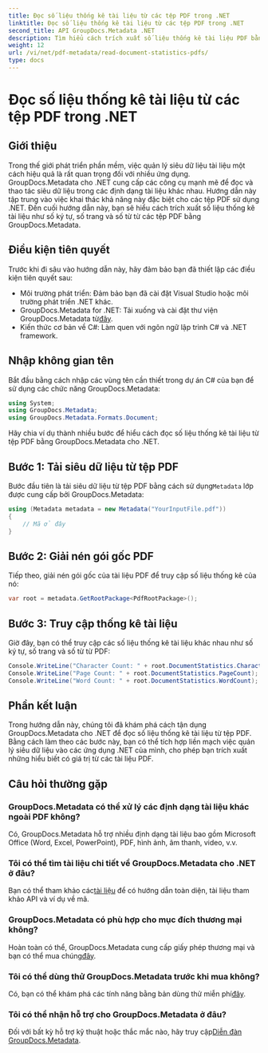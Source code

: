 ```yaml
---
title: Đọc số liệu thống kê tài liệu từ các tệp PDF trong .NET
linktitle: Đọc số liệu thống kê tài liệu từ các tệp PDF trong .NET
second_title: API GroupDocs.Metadata .NET
description: Tìm hiểu cách trích xuất số liệu thống kê tài liệu PDF bằng GroupDocs.Metadata cho .NET. Nâng cao khả năng quản lý tài liệu của bạn một cách dễ dàng.
weight: 12
url: /vi/net/pdf-metadata/read-document-statistics-pdfs/
type: docs
---
```

# Đọc số liệu thống kê tài liệu từ các tệp PDF trong .NET

## Giới thiệu
Trong thế giới phát triển phần mềm, việc quản lý siêu dữ liệu tài liệu một cách hiệu quả là rất quan trọng đối với nhiều ứng dụng. GroupDocs.Metadata cho .NET cung cấp các công cụ mạnh mẽ để đọc và thao tác siêu dữ liệu trong các định dạng tài liệu khác nhau. Hướng dẫn này tập trung vào việc khai thác khả năng này đặc biệt cho các tệp PDF sử dụng .NET. Đến cuối hướng dẫn này, bạn sẽ hiểu cách trích xuất số liệu thống kê tài liệu như số ký tự, số trang và số từ từ các tệp PDF bằng GroupDocs.Metadata.
## Điều kiện tiên quyết
Trước khi đi sâu vào hướng dẫn này, hãy đảm bảo bạn đã thiết lập các điều kiện tiên quyết sau:
- Môi trường phát triển: Đảm bảo bạn đã cài đặt Visual Studio hoặc môi trường phát triển .NET khác.
-  GroupDocs.Metadata for .NET: Tải xuống và cài đặt thư viện GroupDocs.Metadata từ[đây](https://releases.groupdocs.com/metadata/net/).
- Kiến thức cơ bản về C#: Làm quen với ngôn ngữ lập trình C# và .NET framework.

## Nhập không gian tên
Bắt đầu bằng cách nhập các vùng tên cần thiết trong dự án C# của bạn để sử dụng các chức năng GroupDocs.Metadata:
```csharp
using System;
using GroupDocs.Metadata;
using GroupDocs.Metadata.Formats.Document;
```

Hãy chia ví dụ thành nhiều bước để hiểu cách đọc số liệu thống kê tài liệu từ tệp PDF bằng GroupDocs.Metadata cho .NET.
## Bước 1: Tải siêu dữ liệu từ tệp PDF
 Bước đầu tiên là tải siêu dữ liệu từ tệp PDF bằng cách sử dụng`Metadata` lớp được cung cấp bởi GroupDocs.Metadata:
```csharp
using (Metadata metadata = new Metadata("YourInputFile.pdf"))
{
    // Mã ở đây
}
```
## Bước 2: Giải nén gói gốc PDF
Tiếp theo, giải nén gói gốc của tài liệu PDF để truy cập số liệu thống kê của nó:
```csharp
var root = metadata.GetRootPackage<PdfRootPackage>();
```
## Bước 3: Truy cập thống kê tài liệu
Giờ đây, bạn có thể truy cập các số liệu thống kê tài liệu khác nhau như số ký tự, số trang và số từ từ PDF:
```csharp
Console.WriteLine("Character Count: " + root.DocumentStatistics.CharacterCount);
Console.WriteLine("Page Count: " + root.DocumentStatistics.PageCount);
Console.WriteLine("Word Count: " + root.DocumentStatistics.WordCount);
```

## Phần kết luận
Trong hướng dẫn này, chúng tôi đã khám phá cách tận dụng GroupDocs.Metadata cho .NET để đọc số liệu thống kê tài liệu từ tệp PDF. Bằng cách làm theo các bước này, bạn có thể tích hợp liền mạch việc quản lý siêu dữ liệu vào các ứng dụng .NET của mình, cho phép bạn trích xuất những hiểu biết có giá trị từ các tài liệu PDF.

## Câu hỏi thường gặp
### GroupDocs.Metadata có thể xử lý các định dạng tài liệu khác ngoài PDF không?
Có, GroupDocs.Metadata hỗ trợ nhiều định dạng tài liệu bao gồm Microsoft Office (Word, Excel, PowerPoint), PDF, hình ảnh, âm thanh, video, v.v.
### Tôi có thể tìm tài liệu chi tiết về GroupDocs.Metadata cho .NET ở đâu?
 Bạn có thể tham khảo các[tài liệu](https://tutorials.groupdocs.com/metadata/net/) để có hướng dẫn toàn diện, tài liệu tham khảo API và ví dụ về mã.
### GroupDocs.Metadata có phù hợp cho mục đích thương mại không?
 Hoàn toàn có thể, GroupDocs.Metadata cung cấp giấy phép thương mại và bạn có thể mua chúng[đây](https://purchase.groupdocs.com/buy).
### Tôi có thể dùng thử GroupDocs.Metadata trước khi mua không?
 Có, bạn có thể khám phá các tính năng bằng bản dùng thử miễn phí[đây](https://releases.groupdocs.com/).
### Tôi có thể nhận hỗ trợ cho GroupDocs.Metadata ở đâu?
 Đối với bất kỳ hỗ trợ kỹ thuật hoặc thắc mắc nào, hãy truy cập[Diễn đàn GroupDocs.Metadata](https://forum.groupdocs.com/c/metadata/14).